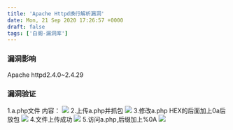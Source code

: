 ```yaml
---
title: 'Apache Httpd换行解析漏洞'
date: Mon, 21 Sep 2020 17:26:57 +0000
draft: false
tags: ['白阁-漏洞库']
---
```


### 漏洞影响

Apache httpd2.4.0~2.4.29

### 漏洞验证

1.a.php文件 内容： [![](https://www.bylibrary.cn/wp-content/uploads/2020/09/wp_editor_md_789ed57196f236028425896940d24107.jpg)](https://www.bylibrary.cn/wp-content/uploads/2020/09/wp_editor_md_789ed57196f236028425896940d24107.jpg) 2.上传a.php并抓包 [![](https://www.bylibrary.cn/wp-content/uploads/2020/09/wp_editor_md_eb6d405edf2b90e866b3eca737c0d36d.jpg)](https://www.bylibrary.cn/wp-content/uploads/2020/09/wp_editor_md_eb6d405edf2b90e866b3eca737c0d36d.jpg) 3.修改a.php HEX的后面加上0a后放包 [![](https://www.bylibrary.cn/wp-content/uploads/2020/09/wp_editor_md_13204794780e082d70014e677cda19b1.jpg)](https://www.bylibrary.cn/wp-content/uploads/2020/09/wp_editor_md_13204794780e082d70014e677cda19b1.jpg) 4.文件上传成功 [![](https://www.bylibrary.cn/wp-content/uploads/2020/09/wp_editor_md_ec9983dd6cd541af8b4b5b75281d8afd.jpg)](https://www.bylibrary.cn/wp-content/uploads/2020/09/wp_editor_md_ec9983dd6cd541af8b4b5b75281d8afd.jpg) 5.访问a.php,后缀加上%0A [![](https://www.bylibrary.cn/wp-content/uploads/2020/09/wp_editor_md_eb68fd10eee4df557a52570a3084ad04.jpg)](https://www.bylibrary.cn/wp-content/uploads/2020/09/wp_editor_md_eb68fd10eee4df557a52570a3084ad04.jpg)